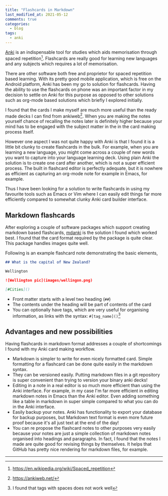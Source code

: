 ```yaml
---
title: "Flashcards in Markdown"
last_modified_at: 2021-05-12
comments: true
categories:
  - blog
tags:
  - anki
---
```


<!-- Experience with anki --> 

[Anki](https://apps.ankiweb.net/) is an indispensable tool for studies which
aids memorisation through spaced repetition[^spaced-repetition]. Flashcards are
really good for learning new languages and any subjects which requires a lot of
memorisation.

There are other software both free and proprietor for spaced repetition based
learning. With its pretty good mobile application, which is free on the Android
platform, Anki has been my go to solution for flashcards. Having the ability to
use the flashcards on phone was an important factor in my decision to settle on
Anki for this purpose as opposed to other solutions such as org-mode based
solutions which briefly I explored initially.

I found that the cards I make myself are much more useful than the ready made
decks I can find from ankiweb[^ankiweb]. When you are making the notes yourself
chance of recalling the notes later is definitely higher because your mind has
to be engaged with the subject matter in the in the card making process itself.

However one aspect I was not quite happy with Anki is that I found it is a
little bit clunky to create flashcards in the bulk. For example, when you are
learning a new language, you might come across a couple of new words you want to
capture into your language learning deck. Using plain Anki the solution is to
create one card after another, which is not a super efficient process. The built
in flashcard editor is perfectly adequate, but it is nowhere as efficient as
capturing an org-mode note for example in Emacs, for example. 

Thus I have been looking for a solution to write flashcards in using my
favourite tools such as Emacs or Vim where I can easily edit things far more
efficiently compared to somewhat clunky Anki card builder interface.

## Markdown flashcards

After exploring a couple of software packages which support creating markdown
based flashcards, [mdanki](https://github.com/ashlinchak/mdanki) is the solution
I found which worked best. I found that the card format required by the package
is quite clear. This package handles images quite well.

Following is an example flashcard note demonstrating the basic elements,

```markdown
## What is the capital of New Zealand?

Wellington

![Wellington pic](images/wellingon.png)

[#Cities]()
```

- Front matter starts with a level two heading (`##`)
- The contents under the heading will be part of contents of the card
- You can optionally have tags, which are very useful for organising information, as links with the syntax: `#[tag_name]()`[^tags]

<!-- Why this solution is good -->

## Advantages and new possibilities

Having flashcards in markdown format addresses a couple of shortcomings I found
with my Anki card making workflow.

- Markdown is simpler to write for even nicely formatted card. Simple formatting
  for a flashcard can be done quite easily in the markdown syntax.
- They can be versioned easily. Putting markdown files in a git repository is
  super convenient than trying to version your binary anki decks!
- Editing in a note in a real editor is so much more efficient than using the
  Anki interface. For example, in my case I'm far more efficient in editing
  markdown notes in Emacs than the Anki editor. Even adding something like a
  table in markdown in super simple compared to what you can do in the Anki
  interface.
- Easily backup your notes. Anki has functionality to export your database for
  backup purposes, but Markdown text format is even more future proof because
  it's all just text at the end of the day!
- You can re propose the flashcard notes to other purposes very easily because
  your notes are just a simple collection of markdown notes organised into
  headings and paragraphs. In fact, I found that the notes I made are quite good
  for revising things by themselves. It helps that GitHub has pretty nice
  rendering for markdown files, for example.

---

[^spaced-repetition]: https://en.wikipedia.org/wiki/Spaced_repetition
[^tags]: I found that tags with spaces does not work well
[^ankiweb]: https://ankiweb.net/
